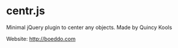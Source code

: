 centr.js
========

Minimal jQuery plugin to center any objects.
Made by Quincy Kools

Website: http://boeddo.com
